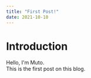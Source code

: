```yaml
---
title: "First Post!"
date: 2021-10-10
---
```


# Introduction
Hello, I'm Muto.  
This is the first post on this blog.
